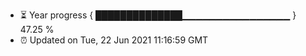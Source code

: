 - ⏳ Year progress { ██████████████▁▁▁▁▁▁▁▁▁▁▁▁▁▁▁▁ } 47.25 %
- ⏰ Updated on Tue, 22 Jun 2021 11:16:59 GMT

